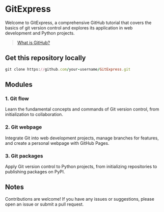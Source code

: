 # GitExpress

Welcome to GitExpress, a comprehensive GitHub tutorial that covers the basics of git version control and explores its application in web development and Python projects.

> [What is GitHub?](https://www.youtube.com/watch?v=pBy1zgt0XPc)



## Get this repository locally 

```ruby
git clone https://github.com/your-username/GitExpress.git
```


## Modules

### **1. Git flow**

Learn the fundamental concepts and commands of Git version control, from initialization to collaboration.



### **2. Git webpage**

Integrate Git into web development projects, manage branches for features, and create a personal webpage with GitHub Pages.



### **3. Git packages**

Apply Git version control to Python projects, from initializing repositories to publishing packages on PyPI.



## Notes

Contributions are welcome! If you have any issues or suggestions, please open an issue or submit a pull request.
